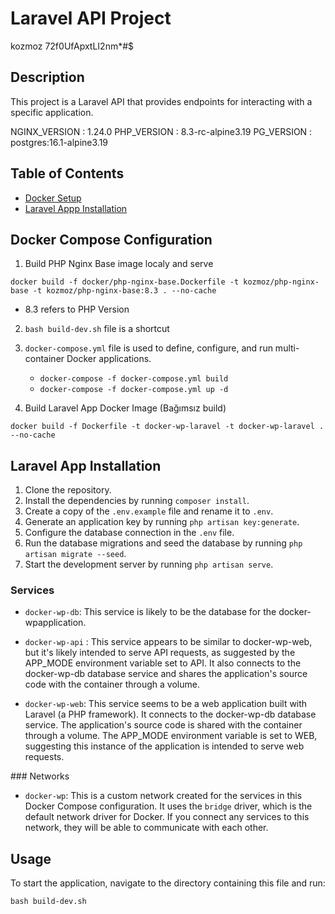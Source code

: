 # Laravel API Project
kozmoz
72f0UfApxtLI2nm*#$

## Description
This project is a Laravel API that provides endpoints for interacting with a specific application.

NGINX_VERSION  : 1.24.0
PHP_VERSION    : 8.3-rc-alpine3.19
PG_VERSION     : postgres:16.1-alpine3.19  

## Table of Contents
- [Docker Setup](#Docker)
- [Laravel Appp Installation](#installation)



## Docker Compose Configuration 
 
 1. Build PHP Nginx Base image localy and serve 
  
  `docker build -f docker/php-nginx-base.Dockerfile -t kozmoz/php-nginx-base -t kozmoz/php-nginx-base:8.3 . --no-cache`
  * 8.3 refers to PHP Version 

 2. `bash build-dev.sh` file is a shortcut 
 3. `docker-compose.yml` file is used to define, configure, and run  multi-container Docker applications.
 
     -  `docker-compose -f docker-compose.yml build`
     -  `docker-compose -f docker-compose.yml up -d` 

 4. Build Laravel App Docker Image (Bağımsız build)

  ` docker build -f Dockerfile -t docker-wp-laravel -t docker-wp-laravel . --no-cache `


## Laravel App Installation
1. Clone the repository.
2. Install the dependencies by running `composer install`.
3. Create a copy of the `.env.example` file and rename it to `.env`.
4. Generate an application key by running `php artisan key:generate`.
5. Configure the database connection in the `.env` file.
6. Run the database migrations and seed the database by running `php artisan migrate --seed`.
7. Start the development server by running `php artisan serve`.

### Services
- `docker-wp-db`: This service is likely to be the database for the docker-wpapplication.

- `docker-wp-api` : This service appears to be similar to docker-wp-web, but it's likely intended to serve API requests, as suggested by the APP_MODE environment variable set to API. It also connects to the docker-wp-db database service and shares the application's source code with the container through a volume.

- `docker-wp-web`: This service seems to be a web application built with Laravel (a PHP framework).
 It connects to the docker-wp-db database service. The application's source code is shared with the container through a volume. The APP_MODE environment variable is set to WEB, suggesting this instance of the application is intended to serve web requests.

### Networks
- `docker-wp`: This is a custom network created for the services in this Docker Compose configuration. It uses the `bridge` driver, which is the default network driver for Docker. If you connect any services to this network, they will be able to communicate with each other.

## Usage

To start the application, navigate to the directory containing this file and run:

`bash build-dev.sh`

